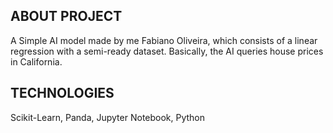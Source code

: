 ## ABOUT PROJECT

A Simple AI model made by me Fabiano Oliveira, which consists of a linear regression with a semi-ready dataset. Basically, the AI ​​queries house prices in California.

## TECHNOLOGIES

Scikit-Learn,
Panda,
Jupyter Notebook,
Python
